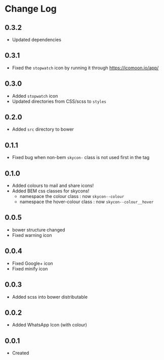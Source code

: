 # Change Log

## 0.3.2

  * Updated dependencies

## 0.3.1

  * Fixed the `stopwatch` icon by running it through https://icomoon.io/app/

## 0.3.0

  * Added `stopwatch` icon
  * Updated directories from CSS/scss to `styles`

## 0.2.0

  * Added `src` directory to bower

## 0.1.1

  * Fixed bug when non-bem `skycon-` class is not used first in the tag

## 0.1.0

  * Added colours to mail and share icons!
  * Added BEM css classes for skycons!
    * namespace the colour class : now `skycon--colour`
    * namespace the hover-colour class : now `skycon--colour__hover`

## 0.0.5

  * bower structure changed
  * Fixed warning icon
  
## 0.0.4

  * Fixed Google+ icon
  * Fixed minify icon
  
## 0.0.3

  * Added scss into bower distributable
  
## 0.0.2

  * Added WhatsApp Icon (with colour)
  
## 0.0.1

  * Created
